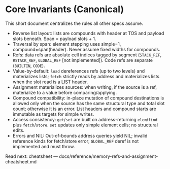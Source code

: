 # Core Invariants (Canonical)

This short document centralizes the rules all other specs assume.

- Reverse list layout: lists are compounds with header at TOS and payload slots beneath. Span = payload slots + 1.
- Traversal by span: element stepping uses simple=1, compound=span(header). Never assume fixed widths for compounds.
- Refs: data refs are absolute cell indices tagged by segment (`STACK_REF`, `RSTACK_REF`, `GLOBAL_REF` [not implemented]). Code refs are separate (`BUILTIN`, `CODE`).
- Value-by-default: `load` dereferences refs (up to two levels) and materializes lists; `fetch` strictly reads by address and materializes lists when the slot read is a LIST header.
- Assignment materializes sources: when writing, if the source is a ref, materialize to a value before comparing/applying.
- Compound compatibility: in-place mutation of compound destinations is allowed only when the source has the same structural type and total slot count; otherwise it is an error. List headers and compound starts are immutable as targets for simple writes.
- Access consistency: `get`/`set` are built on address-returning `elem`/`find` plus `fetch`/`store`. `set` updates only simple element cells; no structural edits.
- Errors and NIL: Out-of-bounds address queries yield NIL; invalid reference kinds for fetch/store error; `GLOBAL_REF` deref is not implemented and must throw.

Read next: cheatsheet — docs/reference/memory-refs-and-assignment-cheatsheet.md

